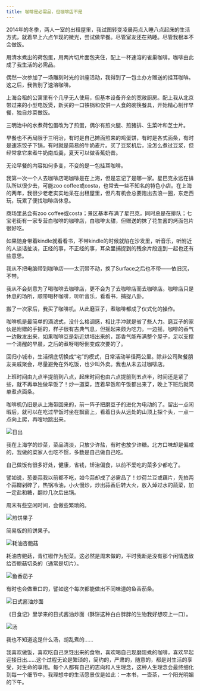 ```yaml
---
title: 咖啡是必需品，但咖啡店不是
---
```


2014年的冬季，两人一室的出租屋里，我试图转变凌晨两点入睡八点起床的生活方式，就着早上六点乍现的微光，尝试做早餐。尽管室友还在熟睡。尽管我根本不会做饭。

用清水煮出的荷包蛋，用两片切片面包夹住，配上一杯速溶的雀巢咖啡。咖啡由此成了我生活的必需品。

偶然一次参加了一场雕刻时光的讲座活动，我得到了一包主办方赠送的挂耳咖啡。这之后，我告别了速溶咖啡。

上海合租的公寓里有个几乎无人使用，但基本设备齐全的宽敞厨房。配上我从北京带过来的小型电饭煲，新买的一口铁锅和仅供一人食的碗筷餐具，开始精心制作早餐，独自炒菜做饭。

三明治中的水煮荷包蛋改为了煎蛋，偶尔有煎火腿、煎猪排、生菜叶和芝士片。

早餐也不再局限于三明治，有时是自己摊面煎来的鸡蛋饼，有时是各式面条，有时是速冻饺子下锅，有时就是简易的牛奶麦片。买了豆浆机后，没怎么煮过豆浆，但经常拿它来煮牛奶南瓜羹，夏天可以做香蕉奶昔。

无论早餐的内容如何多变，不变的是一包挂耳咖啡。

我第一次一个人去咖啡店喝咖啡是在上海，但是忘记了是哪一家。星巴克永远在排队所以很少去，可能zoo coffee或costa，也常去一些不知名的特色小店。在上海的两年，我很少老老实实地呆在出租屋里，但凡有机会总要跑出去浪一圈，东走西玩，玩累了便找咖啡店休息。

商场里总会有zoo coffee或costa；景区基本布满了星巴克，同时总是在排队；七宝老街有一家专营白咖啡的咖啡店，白咖啡太甜，但赠送的抹了花生酱的烤面包片很好吃。

如果随身带着kindle就看看书，不带kindle的时候就陷在沙发里，听音乐，听附近的人谈话扯淡，正经的事，不正经的事，耳朵里捕捉到的残余片段连到一起也还有些意思。

我从不把电脑带到咖啡店——太沉带不动，换了Surface之后也不带——依旧沉，不带。

我从不会刻意为了喝咖啡去咖啡店，更不会为了去咖啡店而去咖啡店。咖啡店只是休息的场所，顺带喝杯咖啡，听听音乐，看看书，捕捉八卦。

搬了一次家后，我买了咖啡机。从此磨豆子，煮咖啡都成了仪式化的操作。

咖啡机是最简单的滴滤式，没什么格调感，相比手冲就是省了些人力。磨豆子的家伙是附赠的手摇的，样子很有古典气息，但摇起来颇为吃力。一边摇，咖啡的香气一边散发出来，如果咖啡豆是新近烘培出来的，那香气能布满整个屋子，足以支撑一个清醒的早晨，之后的煮呀喝呀倒变成次要的了。

回归小城市，生活彻底切换成“宅”的模式，日常活动半径两公里。除非公司聚餐朋友亲戚聚会，尽量避免在外吃饭，也少叫外卖。我也从未去过咖啡店。

上班时间由九点半提前到八点，起床时间也由六点提前到五点半，时间还是紧了些，就不再单独做早饭了！炒一道菜，连着早饭和午饭都出来了，晚上下班后就简单煮点面条。

咖啡机仍旧是从上海带回来的，前一阵子把磨豆子的进化为电动的了。留出一点闲暇后，就可以在吃过早饭时坐在飘窗上，看着日头从远处的山顶上探个头，一点一点向上爬，再嗖地跳出来。

![日出](/img/coffee/morning.jpg)

我在上海学的炒菜，菜品清淡，只放少许盐，有时也放少许糖。北方口味却是偏咸的，我做的菜家人也吃不惯，多数是自己做自己吃。

自己做饭有很多好处，健康，省钱，矫治偏食，以前不爱吃的菜多少都吃了。

譬如说，葱姜蒜我以前都不吃，如今蒜却成了必需品了！炒荷兰豆或藕片，先拍两个蒜瓣剁碎了，热锅冷油，小火慢炒，炒出蒜香后转大火，放入焯过水的蔬菜，加一定盐和糖，翻炒几次后出锅。

周末有些空闲时间，会做些繁琐的。

![煎饼果子](/img/coffee/pancake.jpg)

简易版的煎饼果子。

![耗油杏鲍菇](/img/coffee/mashroom.jpg)

耗油杏鲍菇，青红椒作为配菜。这必然是周末做的，平时我断是没有那个闲情逸致给杏鲍菇切条的（通常是切片）。

![鱼香茄子](/img/coffee/eggplant.jpg)

有时也会做重口的，譬如这个每次都能做出不同味道的鱼香茄条。

![日式酱油炒面](/img/coffee/noodles.jpg)

《日食记》里学来的日式酱油炒面（酥饼这种白白胖胖的生物我好想咬上一口）。

![汤](/img/coffee/soap.jpg)

我也不知道这是什么汤，胡乱煮的……

我喜欢做饭，喜欢吃自己烹饪出来的食物，喜欢喝自己现磨现煮的咖啡，喜欢早起迎接日出……这个过程无论是繁琐的，简约的，严肃的，随意的，都是对生活的享受，对生命的享用。每个人都有自己的志向和人生理念，这种人生理念会最终细化到每一个细节中。我理想中的生活愿景仅是如此：一本书，一壶茶，一个阳光明媚的下午。
